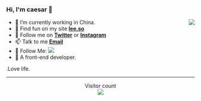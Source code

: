 ###  Hi, I'm caesar 👋

<img align="right" src="https://github-readme-stats.vercel.app/api?username=caesar0053&title_color=fff&text_color=fff&icon_color=ccc&bg_color=000&hide_title=true&show_icons=true" />

<!-- <img align="right" src="https://github-readme-stats.vercel.app/api?username=caesar0053&show_icons=true&theme=radical" /> -->

- 🔭 I’m currently working in  China.
-  🍭 Find fun on my site [**lee.so**](https://www.google.com)
-  🌱 Follow me on [**Twitter**](https://twitter.com/) or [**Instagram**](https://www.instagram.com/)
-  📫  Talk to me [**Email**](https://www.google.com)
- 👏 Follow Me: [![](https://img.shields.io/github/followers/caesar00053?label=follow%20me&style=social)](https://github.com/caesar0053/)
- 🔭 A  front-end developer. 

.Love life.

---
<p align="center">
  Visitor count<br>
  <img src="https://profile-counter.glitch.me/caesar0053/count.svg" />
</p>
